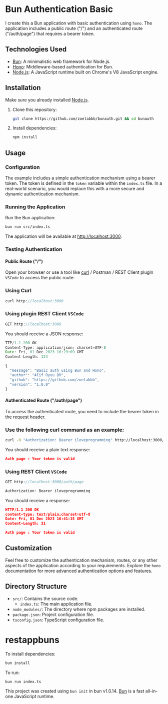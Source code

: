 # Bun Authentication Basic

I create this a Bun application with basic authentication using `hono`. The application includes a public route ("/") and an authenticated route ("/auth/page") that requires a bearer token.

## Technologies Used

- [Bun](https://bun.js.org/): A minimalistic web framework for Node.js.
- [Hono](https://hono.js.org/): Middleware-based authentication for Bun.
- [Node.js](https://nodejs.org/): A JavaScript runtime built on Chrome's V8 JavaScript engine.

## Installation

Make sure you already installed [Node.js](https://nodejs.org/).

1. Clone this repository:

   ```bash
   git clone https://github.com/zoelabbb/bunauth.git && cd bunauth
   ```

2. Install dependencies:

   ```bash
   npm install
   ```

## Usage

### Configuration

The example includes a simple authentication mechanism using a bearer token. The token is defined in the `token` variable within the `index.ts` file. In a real-world scenario, you would replace this with a more secure and dynamic authentication mechanism.

### Running the Application

Run the Bun application:

```bash
bun run src/index.ts
```

The application will be available at [http://localhost:3000](http://localhost:3000).

### Testing Authentication

#### Public Route ("/")

Open your browser or use a tool like [curl](https://curl.haxx.se/) / Postman / REST Client plugin `VSCode` to access the public route:

### Using Curl

```js
curl http://localhost:3000
```

### Using plugin REST Client `VSCode`

```js
GET http://localhost:3000
```

You should receive a JSON response:

```js
TTP/1.1 200 OK
Content-Type: application/json; charset=UTF-8
Date: Fri, 01 Dec 2023 16:29:09 GMT
Content-Length: 124

{
  "message": "Basic auth using Bun and Hono",
  "author": "Alif Ryuu BR",
  "github": "https://github.com/zoelabbb",
  "version": "1.0.0"
}
```

#### Authenticated Route ("/auth/page")

To access the authenticated route, you need to include the bearer token in the request header.

### Use the following curl command as an example:
```bash
curl -H "Authorization: Bearer iloveprogramming" http://localhost:3000/auth/page
```

You should receive a plain text response:

```json
Auth page : Your token is valid
```

### Using REST Client `VSCode`
```js
GET http://localhost:3000/auth/page

Authorization: Bearer iloveprogramming
```

You should receive a response:
```json
HTTP/1.1 200 OK
content-type: text/plain;charset=utf-8
Date: Fri, 01 Dec 2023 16:41:15 GMT
Content-Length: 31

Auth page : Your token is valid
```


## Customization

Feel free to customize the authentication mechanism, routes, or any other aspects of the application according to your requirements. Explore the `hono` documentation for more advanced authentication options and features.

## Directory Structure

- `src/`: Contains the source code.
  - `index.ts`: The main application file.
- `node_modules/`: The directory where npm packages are installed.
- `package.json`: Project configuration file.
- `tsconfig.json`: TypeScript configuration file.

# restappbuns

To install dependencies:

```bash
bun install
```

To run:

```bash
bun run index.ts
```

This project was created using `bun init` in bun v1.0.14. [Bun](https://bun.sh) is a fast all-in-one JavaScript runtime.
